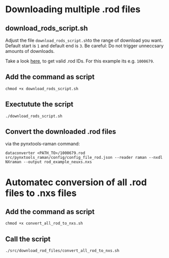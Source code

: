 # Downloading multiple .rod files

## download_rods_script.sh

Adjust the file `download_rods_script.sh`to the range of download you want.
Default start is `1` and default end is `3`.
Be careful: Do not trigger unneccsary amounts of downloads.

Take a look [here](https://solsa.crystallography.net/rod/1000679.html), to get valid .rod IDs. For this example its e.g. `1000679`.

## Add the command as script

`chmod +x download_rods_script.sh`

## Exectutute the script

`./download_rods_script.sh`


## Convert the downloaded .rod files

via the pynxtools-raman command:

`dataconverter <PATH_TO>/1000679.rod src/pynxtools_raman/config/config_file_rod.json --reader raman --nxdl NXraman --output rod_example_neuxs.nxs`


# Automatec conversion of all .rod files to .nxs files

## Add the command as script
`chmod +x convert_all_rod_to_nxs.sh`

## Call the script
`./src/download_rod_files/convert_all_rod_to_nxs.sh`

